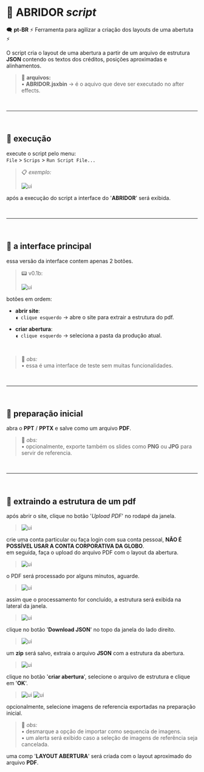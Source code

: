 # 🧾 ABRIDOR *script*

🗨️ **pt-BR** ⚡ Ferramenta para agilizar a criação dos layouts de uma abertuta ⚡

O script cria o layout de uma abertura a partir de um arquivo de estrutura **JSON** contendo os textos dos créditos, posições aproximadas e alinhamentos.

> 📂 **arquivos:**\
> • **ABRIDOR.jsxbin** → é o aquivo que deve ser executado no after effects.

<br>

---

<br>

## 📍 execução

execute o script pelo menu:\
`File` > `Scrips` > `Run Script File...`

> 📋 *exemplo:*
>
> ![ui](img/execute.png)

após a execução do script a interface do '**ABRIDOR**' será exibida.

<br>

---

<br>

## 📍 a interface principal

essa versão da interface contem apenas 2 botões.

> 📟 v0.1b:
>
> ![ui](img/ui.png)

botões em ordem:

- **abrir site**:\
`◖ clique esquerdo` → abre o site para extrair a estrutura do pdf.
  >

- **criar abertura**:\
`◖ clique esquerdo` → seleciona a pasta da produção atual.
  >

<br>

> 🚩 *obs:*\
> • essa é uma interface de teste sem muitas funcionalidades.

<br>

---

<br>

## 📍 preparação inicial

abra o **PPT** / **PPTX** e salve como um arquivo **PDF**.

> 🚩 *obs:*\
> • opcionalmente, exporte também os slides como **PNG** ou **JPG** para servir de referencia.

<br>

---

<br>

## 📍 extraindo a estrutura de um pdf

após abrir o site, clique no botão '*Upload PDF*' no rodapé da janela.

> ![ui](img/start.png)

crie uma conta particular ou faça login com sua conta pessoal, **NÃO É POSSÍVEL USAR A CONTA CORPORATIVA DA GLOBO**.\
em seguida, faça o upload do arquivo PDF com o layout da abertura.

> ![ui](img/upload.png)

o PDF será processado por alguns minutos, aguarde.

> ![ui](img/uploading.png)

assim que o processamento for concluído, a estrutura será exibida na lateral da janela.

> ![ui](img/estrutura.png)

clique no botão '**Download JSON**' no topo da janela do lado direito.

> ![ui](img/save.png)

um **zip** será salvo, extraia o arquivo **JSON** com a estrutura da abertura.

> ![ui](img/file.png)

clique no botão '**criar abertura**', selecione o arquivo de estrutura e clique em '**OK**'.

> ![ui](img/ui.png)
> ![ui](img/select.png)

opcionalmente, selecione imagens de referencia exportadas na preparação inicial.

> 🚩 *obs:*\
> • desmarque a opção de importar como sequencia de imagens.\
> • um alerta será exibido caso a seleção de imagens de referência seja cancelada.

uma comp '**LAYOUT ABERTURA**' será criada com o layout aproximado do arquivo **PDF**.
